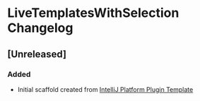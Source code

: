 <!-- Keep a Changelog guide -> https://keepachangelog.com -->

# LiveTemplatesWithSelection Changelog

## [Unreleased]
### Added
- Initial scaffold created from [IntelliJ Platform Plugin Template](https://github.com/JetBrains/intellij-platform-plugin-template)
